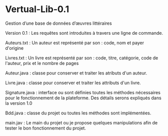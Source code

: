 # Vertual-Lib-0.1
Gestion d’une base de données d’œuvres littéraires

Version 0.1 : Les requêtes sont introduites à travers une ligne de commande.

Auteurs.txt : Un auteur est représenté par son : code, nom et payer d'origine

Livres.txt : Un livre est représenté par son : code, titre, catégorie, code de l'auteur, prix et le nombre de pages 

Auteur.java : classe pour conserver et traiter les atributs d'un auteur.

Livre.java : classe pour conserver et traiter les attributs d'un livre.

Signature.java : interface ou sont définies toutes les méthodes nécessaires pour le fonctionnement de la plateforme. Des détails serons expliqués dans la version 1.0

Bdd.java : classe du projet ou toutes les méthodes sont implémentées.

main.jav : Le main du projet ou je propose quelques manipulations afin de tester le bon fonctionnement du projet.

